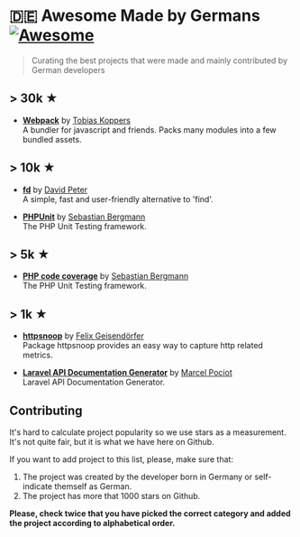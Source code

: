 # 🇩🇪 Awesome Made by Germans [![Awesome](https://awesome.re/badge.svg)](https://awesome.re)

> Curating the best projects that were made and mainly contributed by German developers

## > 30k ★

- **[Webpack](https://github.com/webpack/webpack)** by [Tobias Koppers](https://github.com/sokra)<br>
  A bundler for javascript and friends. Packs many modules into a few bundled assets.

## > 10k ★

- **[fd](https://github.com/sharkdp/fd)** by [David Peter](https://github.com/sharkdp)<br>
  A simple, fast and user-friendly alternative to 'find'.

- **[PHPUnit](https://github.com/sebastianbergmann/phpunit)** by [Sebastian Bergmann](https://github.com/sebastianbergmann)<br>
  The PHP Unit Testing framework.
  
## > 5k ★

- **[PHP code coverage](https://github.com/sebastianbergmann/php-code-coverage)** by [Sebastian Bergmann](https://github.com/sebastianbergmann)<br>
  The PHP Unit Testing framework.
  
## > 1k ★

- **[httpsnoop](https://github.com/felixge/httpsnoop)** by [Felix Geisendörfer](https://github.com/felixge)<br>
  Package httpsnoop provides an easy way to capture http related metrics.

- **[Laravel API Documentation Generator](https://github.com/mpociot/laravel-apidoc-generator)** by [Marcel Pociot](https://github.com/mpociot)<br>
  Laravel API Documentation Generator.
  
## Contributing

It's hard to calculate project popularity so we use stars as a measurement. It's not quite fair, but it is what we have here on Github.

If you want to add project to this list, please, make sure that:

1. The project was created by the developer born in Germany or self-indicate themself as German.
2. The project has more that 1000 stars on Github.

**Please, check twice that you have picked the correct category and added the project according to alphabetical order.**
